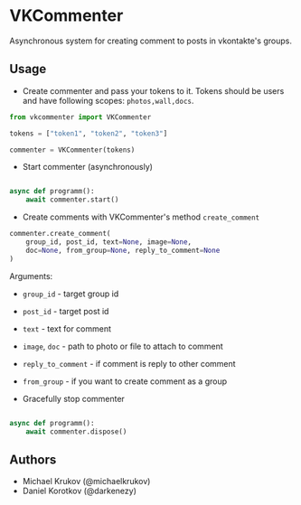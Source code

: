 
# VKCommenter

Asynchronous system for creating comment to posts in vkontakte's groups.

## Usage

- Create commenter and pass your tokens to it. Tokens should be users and
    have following scopes: `photos,wall,docs`.

```py
from vkcommenter import VKCommenter

tokens = ["token1", "token2", "token3"]

commenter = VKCommenter(tokens)
```

- Start commenter (asynchronously)

```py

async def programm():
    await commenter.start()

```

- Create comments with VKCommenter's method `create_comment`

```py
commenter.create_comment(
    group_id, post_id, text=None, image=None,
    doc=None, from_group=None, reply_to_comment=None
)
```

Arguments:

- `group_id` - target group id
- `post_id` - target post id
- `text` - text for comment
- `image`, `doc` - path to photo or file to attach to comment
- `reply_to_comment` - if comment is reply to other comment
- `from_group` - if you want to create comment as a group

- Gracefully stop commenter

```py

async def programm():
    await commenter.dispose()

```

## Authors

- Michael Krukov (@michaelkrukov)
- Daniel Korotkov (@darkenezy)
